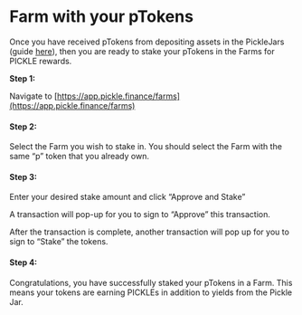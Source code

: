 # Farm with your pTokens

Once you have received pTokens from depositing assets in the PickleJars (guide [here](lock-pickles/pickle-jars.md)), then you are ready to stake your pTokens in the Farms for PICKLE rewards.

**Step 1:**

Navigate to [https://app.pickle.finance/farms](https://app.pickle.finance/farms)

#### Step 2:

Select the Farm you wish to stake in. You should select the Farm with the same “p” token that you already own.

#### Step 3:

Enter your desired stake amount and click “Approve and Stake”

A transaction will pop-up for you to sign to “Approve” this transaction.&#x20;

After the transaction is complete, another transaction will pop up for you to sign to “Stake” the tokens.

#### Step 4:

Congratulations, you have successfully staked your pTokens in a Farm. This means your tokens are earning PICKLEs in addition to yields from the Pickle Jar.
